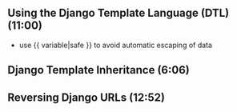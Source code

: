 ## Using the Django Template Language (DTL) (11:00) 
- use {{ variable|safe }} to avoid automatic escaping of data  


## Django Template Inheritance (6:06)  


## Reversing Django URLs (12:52)